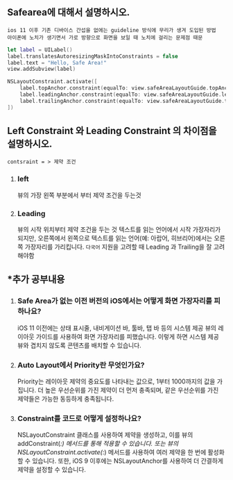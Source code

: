 ## Safearea에 대해서 설명하시오.
    ios 11 이후 기존 디바이스 간섭을 없에는 guideline 방식에 무리가 생겨 도입된 방법
    아이폰에 노치가 생기면서 가로 방향으로 화면을 보일 때 노치에 걸리는 문제점 때문
```swift
let label = UILabel()
label.translatesAutoresizingMaskIntoConstraints = false
label.text = "Hello, Safe Area!"
view.addSubview(label)

NSLayoutConstraint.activate([
    label.topAnchor.constraint(equalTo: view.safeAreaLayoutGuide.topAnchor, constant: 20),
    label.leadingAnchor.constraint(equalTo: view.safeAreaLayoutGuide.leadingAnchor, constant: 20),
    label.trailingAnchor.constraint(equalTo: view.safeAreaLayoutGuide.trailingAnchor, constant: -20)
])

```
## Left Constraint 와 Leading Constraint 의 차이점을 설명하시오.
    contsraint = > 제약 조건
1. ### left
   뷰의 가장 왼쪽 부분에서 부터 제약 조건을 두는것
2. ### Leading
   뷰의 시작 위치부터 제약 조건을 두는 것
 텍스트를 읽는 언어에서 시작 가장자리가 되지만, 오른쪽에서 왼쪽으로 텍스트를 읽는 언어(예: 아랍어, 히브리어)에서는 오른쪽 가장자리를 가리킵니다.
 `다국어` 지원을 고려할 때 
 Leading 과 Trailing을 잘 고려해야함

## *추가 공부내용
1. ### Safe Area가 없는 이전 버전의 iOS에서는 어떻게 화면 가장자리를 피하나요?
    iOS 11 이전에는 상태 표시줄, 내비게이션 바, 툴바, 탭 바 등의 시스템 제공 뷰의 레이아웃 가이드를 사용하여 화면 가장자리를 피했습니다. 이렇게 하면 시스템 제공 뷰와 겹치지 않도록 콘텐츠를 배치할 수 있습니다.
2. ### Auto Layout에서 Priority란 무엇인가요?
    Priority는 레이아웃 제약의 중요도를 나타내는 값으로, 1부터 1000까지의 값을 가집니다. 더 높은 우선순위를 가진 제약이 더 먼저 충족되며, 같은 우선순위를 가진 제약들은 가능한 동등하게 충족됩니다.
3. ### Constraint를 코드로 어떻게 설정하나요?
    NSLayoutConstraint 클래스를 사용하여 제약을 생성하고, 이를 뷰의 addConstraint(_:) 메서드를 통해 적용할 수 있습니다. 또는 뷰의 NSLayoutConstraint.activate(_:) 메서드를 사용하여 여러 제약을 한 번에 활성화할 수 있습니다. 또한, iOS 9 이후에는 NSLayoutAnchor를 사용하여 더 간결하게 제약을 설정할 수 있습니다.